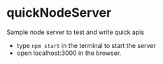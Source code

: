 # quickNodeServer
Sample node server to test and write quick apis

* type `npm start` in the terminal to start the server
* open localhost:3000 in the browser.